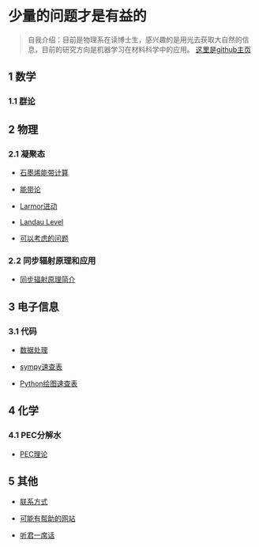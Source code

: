 # 少量的问题才是有益的
> 自我介绍：目前是物理系在读博士生，感兴趣的是用光去获取大自然的信息，目前的研究方向是机器学习在材料科学中的应用。
> [这里是github主页](https://github.com/linqyuan/linqyuan.github.io)

## 1 数学

### 1.1 [群论](https://linqyuan.github.io/math/group_theory/GT_Homework.html)

## 2 物理

### 2.1 凝聚态

- [石墨烯能带计算](https://linqyuan.github.io/physics/condense_matter/tightbind_graphene/tb_graphene.pdf)

- [能带论](https://linqyuan.github.io/physics/condense_matter/tightbind_graphene/Band_theory.pdf)

- [Larmor进动](https://www.mdnice.com/writing/020572ec3e2b424dbc79b3e54307719b)

- [Landau Level](https://linqyuan.github.io/physics/condense_matter/朗道能级.pdf)

- [可以考虑的问题](https://linqyuan.github.io/physics/论文结构.pdf)

### 2.2 同步辐射原理和应用

- [同步辐射原理简介](https://linqyuan.github.io/physics/synchrotron/同步辐射原理.pdf)

## 3 电子信息

### 3.1 代码

- [数据处理](https://linqyuan.github.io/Information/usefulcode.html)
- [sympy速查表](https://linqyuan.github.io/Information/Python/sympy_ct.pdf)

- [Python绘图速查表](https://linqyuan.github.io/Information/Python/matplotlib_cheatsheets/cheatsheets.pdf)

## 4 化学

### 4.1 PEC分解水

- [PEC理论](https://linqyuan.github.io/Chem/光电解水.pdf)

## 5 其他

- [联系方式](https://linqyuan.github.io/contact.html) 

- [可能有帮助的网站](https://linqyuan.github.io/useful_site.html) 

- [听君一席话](https://linqyuan.github.io/listen.html)

